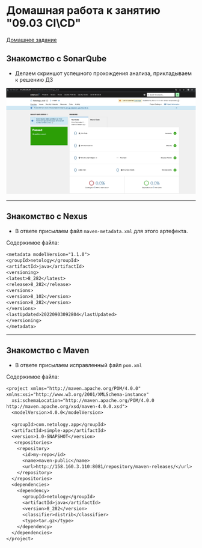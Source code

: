 # Домашная работа к занятию "09.03 CI\CD"

[Домашнее задание](https://github.com/netology-code/mnt-homeworks/tree/MNT-13/09-ci-03-cicd) 

## Знакомство с SonarQube
- Делаем скриншот успешного прохождения анализа, прикладываем к решению ДЗ

![Скриншот](HW_ci_03_cicd/cicd_1.png)

---
## Знакомство с Nexus
- В ответе присылаем файл `maven-metadata.xml` для этого артефекта.

Содержимое файла:
```
<metadata modelVersion="1.1.0">
<groupId>netology</groupId>
<artifactId>java</artifactId>
<versioning>
<latest>8_282</latest>
<release>8_282</release>
<versions>
<version>8_102</version>
<version>8_282</version>
</versions>
<lastUpdated>20220903092804</lastUpdated>
</versioning>
</metadata>
```

---
## Знакомство с Maven
- В ответе присылаем исправленный файл `pom.xml`

Содержимое файла:
```
<project xmlns="http://maven.apache.org/POM/4.0.0" xmlns:xsi="http://www.w3.org/2001/XMLSchema-instance"
  xsi:schemaLocation="http://maven.apache.org/POM/4.0.0 http://maven.apache.org/xsd/maven-4.0.0.xsd">
  <modelVersion>4.0.0</modelVersion>
 
  <groupId>com.netology.app</groupId>
  <artifactId>simple-app</artifactId>
  <version>1.0-SNAPSHOT</version>
   <repositories>
    <repository>
      <id>my-repo</id>
      <name>maven-public</name>
      <url>http://158.160.3.110:8081/repository/maven-releases/</url>
    </repository>
  </repositories>
  <dependencies>
    <dependency>
      <groupId>netology</groupId>
      <artifactId>java</artifactId>
      <version>8_282</version>
      <classifier>distrib</classifier>
      <type>tar.gz</type>
    </dependency>
  </dependencies>
</project>
```

